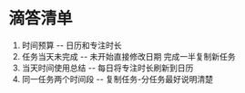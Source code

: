 # 滴答清单

1. 时间预算 -- 日历和专注时长
2. 任务当天未完成 -- 未开始直接修改日期 完成一半复制新任务
3. 当天时间使用总结 -- 每日将专注时长刷新到日历
4. 同一任务两个时间段 -- 复制任务-分任务最好说明清楚
